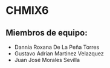 # CHMIX6
## Miembros de equipo:
* Dannia Roxana De La Peña Torres
* Gustavo Adrian Martinez Velazquez
* Juan José Morales Sevilla
